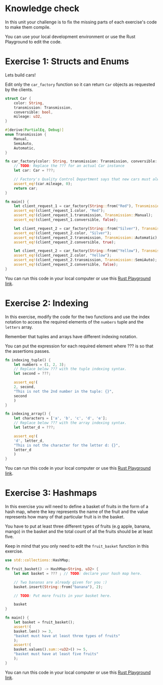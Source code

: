 # Knowledge check

In this unit your challenge is to fix the missing parts of each exercise's code to make them compile.

You can use your local development environment or use the Rust Playground to edit the code.

# Exercise 1: Structs and Enums

Lets build cars!

Edit only the `car_factory` function so it can return `Car` objects as requested by the clients.

```rust
struct Car {
    color: String,
    transmission: Transmission,
    conversible: bool,
    mileage: u32,
}

#[derive(PartialEq, Debug)]
enum Transmission {
    Manual,
    SemiAuto,
    Automatic,
}

fn car_factory(color: String, transmission: Transmission, conversible: bool) -> Car {
    // TODO: Replace the ??? for an actual Car instance
    let car: Car = ???;

    // Factory's Quality Control Department says that new cars must always have zero mileage!
    assert_eq!(car.mileage, 0);
    return car;
}

fn main() {
    let client_request_1 = car_factory(String::from("Red"), Transmission::Manual, false);
    assert_eq!(client_request_1.color, "Red");
    assert_eq!(client_request_1.transmission, Transmission::Manual);
    assert_eq!(client_request_1.conversible, false);

    let client_request_2 = car_factory(String::from("Silver"), Transmission::Automatic, true);
    assert_eq!(client_request_2.color, "Silver");
    assert_eq!(client_request_2.transmission, Transmission::Automatic);
    assert_eq!(client_request_2.conversible, true);

    let client_request_2 = car_factory(String::from("Yellow"), Transmission::SemiAuto, false);
    assert_eq!(client_request_2.color, "Yellow");
    assert_eq!(client_request_2.transmission, Transmission::SemiAuto);
    assert_eq!(client_request_2.conversible, false);
}
```

You can run this code in your local computer or use this [Rust Playground link](https://play.rust-lang.org/?version=stable&mode=debug&edition=2018&gist=a6392731e066f804d30c3c56bc8bd7ae).


# Exercise 2: Indexing

In this exercise, modify the code for the two functions and use the index notation to access the
required elements of the `numbers` tuple and the `letters` array.

Remember that tuples and arrays have different indexing notation.

You can put the expression for each required element where ??? is so that the assertions passes.

```rust
fn indexing_tuple() {
    let numbers = (1, 2, 3);
    // Replace below ??? with the tuple indexing syntax.
    let second = ???;

    assert_eq!(
	2, second,
	"This is not the 2nd number in the tuple: {}",
	second
    )
}

fn indexing_array() {
    let characters = ['a', 'b', 'c', 'd', 'e'];
    // Replace below ??? with the array indexing syntax.
    let letter_d = ???;

    assert_eq!(
	'd', letter_d,
	"This is not the character for the letter d: {}",
	letter_d
    )
}
```

You can run this code in your local computer or use this [Rust Playground link](https://play.rust-lang.org/?version=stable&mode=debug&edition=2018&gist=2feac2d3023de64774d9633f396bf24f).


# Exercise 3: Hashmaps

In this exercise you will need to define a basket of fruits in the form of a hash map, where the key
represents the name of the fruit and the value represents how many of that particular fruit is in
the basket.

You have to put at least three different types of fruits (e.g apple, banana, mango) in the basket
and the total count of all the fruits should be at least five.

Keep in mind that you only need to edit the `fruit_basket` function in this exercise.

```rust
use std::collections::HashMap;

fn fruit_basket() -> HashMap<String, u32> {
    let mut basket = ??? ; // TODO: declare your hash map here.

    // Two bananas are already given for you :)
    basket.insert(String::from("banana"), 2);

    // TODO: Put more fruits in your basket here.

    basket
}

fn main() {
    let basket = fruit_basket();
    assert!(
	basket.len() >= 3,
	"basket must have at least three types of fruits"
    );
    assert!(
	basket.values().sum::<u32>() >= 5,
	"basket must have at least five fruits"
    );
}
```

You can run this code in your local computer or use this [Rust Playground link](https://play.rust-lang.org/?version=stable&mode=debug&edition=2018&gist=8351e5ee4fc27335e54cdc027383f238).
